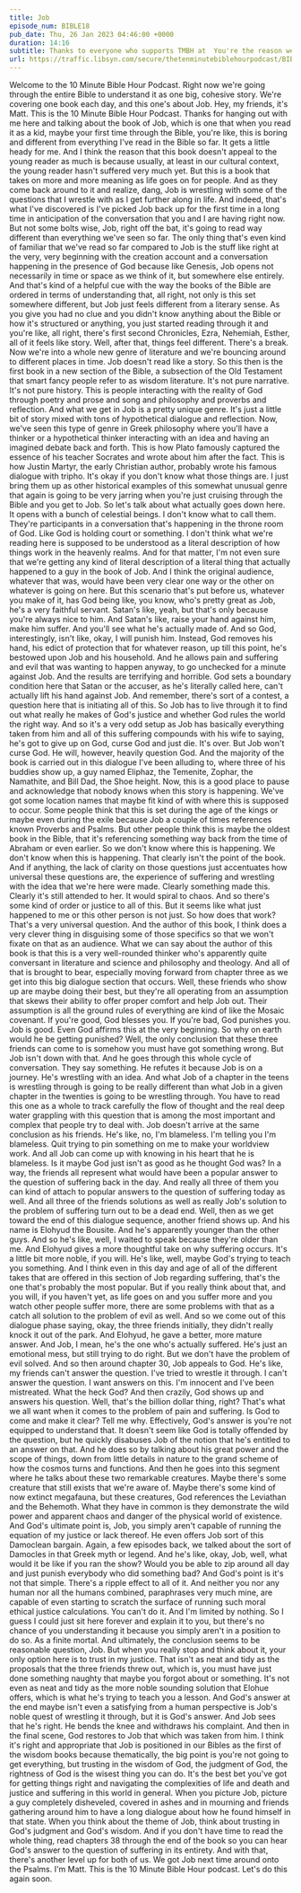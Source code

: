 ```yaml
---
title: Job
episode_num: BIBLE18
pub_date: Thu, 26 Jan 2023 04:46:00 +0000
duration: 14:16
subtitle: Thanks to everyone who supports TMBH at  You're the reason we can all do this together!  Music written and performed by 
url: https://traffic.libsyn.com/secure/thetenminutebiblehourpodcast/BIBLE18_-_Job.mp3
---
```


 Welcome to the 10 Minute Bible Hour Podcast. Right now we're going through the entire Bible to understand it as one big, cohesive story. We're covering one book each day, and this one's about Job. Hey, my friends, it's Matt. This is the 10 Minute Bible Hour Podcast. Thanks for hanging out with me here and talking about the book of Job, which is one that when you read it as a kid, maybe your first time through the Bible, you're like, this is boring and different from everything I've read in the Bible so far. It gets a little heady for me. And I think the reason that this book doesn't appeal to the young reader as much is because usually, at least in our cultural context, the young reader hasn't suffered very much yet. But this is a book that takes on more and more meaning as life goes on for people. And as they come back around to it and realize, dang, Job is wrestling with some of the questions that I wrestle with as I get further along in life. And indeed, that's what I've discovered is I've picked Job back up for the first time in a long time in anticipation of the conversation that you and I are having right now. But not some bolts wise, Job, right off the bat, it's going to read way different than everything we've seen so far. The only thing that's even kind of familiar that we've read so far compared to Job is the stuff like right at the very, very beginning with the creation account and a conversation happening in the presence of God because like Genesis, Job opens not necessarily in time or space as we think of it, but somewhere else entirely. And that's kind of a helpful cue with the way the books of the Bible are ordered in terms of understanding that, all right, not only is this set somewhere different, but Job just feels different from a literary sense. As you give you had no clue and you didn't know anything about the Bible or how it's structured or anything, you just started reading through it and you're like, all right, there's first second Chronicles, Ezra, Nehemiah, Esther, all of it feels like story. Well, after that, things feel different. There's a break. Now we're into a whole new genre of literature and we're bouncing around to different places in time. Job doesn't read like a story. So this then is the first book in a new section of the Bible, a subsection of the Old Testament that smart fancy people refer to as wisdom literature. It's not pure narrative. It's not pure history. This is people interacting with the reality of God through poetry and prose and song and philosophy and proverbs and reflection. And what we get in Job is a pretty unique genre. It's just a little bit of story mixed with tons of hypothetical dialogue and reflection. Now, we've seen this type of genre in Greek philosophy where you'll have a thinker or a hypothetical thinker interacting with an idea and having an imagined debate back and forth. This is how Plato famously captured the essence of his teacher Socrates and wrote about him after the fact. This is how Justin Martyr, the early Christian author, probably wrote his famous dialogue with tripho. It's okay if you don't know what those things are. I just bring them up as other historical examples of this somewhat unusual genre that again is going to be very jarring when you're just cruising through the Bible and you get to Job. So let's talk about what actually goes down here. It opens with a bunch of celestial beings. I don't know what to call them. They're participants in a conversation that's happening in the throne room of God. Like God is holding court or something. I don't think what we're reading here is supposed to be understood as a literal description of how things work in the heavenly realms. And for that matter, I'm not even sure that we're getting any kind of literal description of a literal thing that actually happened to a guy in the book of Job. And I think the original audience, whatever that was, would have been very clear one way or the other on whatever is going on here. But this scenario that's put before us, whatever you make of it, has God being like, you know, who's pretty great as Job, he's a very faithful servant. Satan's like, yeah, but that's only because you're always nice to him. And Satan's like, raise your hand against him, make him suffer. And you'll see what he's actually made of. And so God, interestingly, isn't like, okay, I will punish him. Instead, God removes his hand, his edict of protection that for whatever reason, up till this point, he's bestowed upon Job and his household. And he allows pain and suffering and evil that was wanting to happen anyway, to go unchecked for a minute against Job. And the results are terrifying and horrible. God sets a boundary condition here that Satan or the accuser, as he's literally called here, can't actually lift his hand against Job. And remember, there's sort of a contest, a question here that is initiating all of this. So Job has to live through it to find out what really he makes of God's justice and whether God rules the world the right way. And so it's a very odd setup as Job has basically everything taken from him and all of this suffering compounds with his wife to saying, he's got to give up on God, curse God and just die. It's over. But Job won't curse God. He will, however, heavily question God. And the majority of the book is carried out in this dialogue I've been alluding to, where three of his buddies show up, a guy named Eliphaz, the Temenite, Zophar, the Namathite, and Bill Dad, the Shoe height. Now, this is a good place to pause and acknowledge that nobody knows when this story is happening. We've got some location names that maybe fit kind of with where this is supposed to occur. Some people think that this is set during the age of the kings or maybe even during the exile because Job a couple of times references known Proverbs and Psalms. But other people think this is maybe the oldest book in the Bible, that it's referencing something way back from the time of Abraham or even earlier. So we don't know where this is happening. We don't know when this is happening. That clearly isn't the point of the book. And if anything, the lack of clarity on those questions just accentuates how universal these questions are, the experience of suffering and wrestling with the idea that we're here were made. Clearly something made this. Clearly it's still attended to her. It would spiral to chaos. And so there's some kind of order or justice to all of this. But it seems like what just happened to me or this other person is not just. So how does that work? That's a very universal question. And the author of this book, I think does a very clever thing in disguising some of those specifics so that we won't fixate on that as an audience. What we can say about the author of this book is that this is a very well-rounded thinker who's apparently quite conversant in literature and science and philosophy and theology. And all of that is brought to bear, especially moving forward from chapter three as we get into this big dialogue section that occurs. Well, these friends who show up are maybe doing their best, but they're all operating from an assumption that skews their ability to offer proper comfort and help Job out. Their assumption is all the ground rules of everything are kind of like the Mosaic covenant. If you're good, God blesses you. If you're bad, God punishes you. Job is good. Even God affirms this at the very beginning. So why on earth would he be getting punished? Well, the only conclusion that these three friends can come to is somehow you must have got something wrong. But Job isn't down with that. And he goes through this whole cycle of conversation. They say something. He refutes it because Job is on a journey. He's wrestling with an idea. And what Job of a chapter in the teens is wrestling through is going to be really different than what Job in a given chapter in the twenties is going to be wrestling through. You have to read this one as a whole to track carefully the flow of thought and the real deep water grappling with this question that is among the most important and complex that people try to deal with. Job doesn't arrive at the same conclusion as his friends. He's like, no, I'm blameless. I'm telling you I'm blameless. Quit trying to pin something on me to make your worldview work. And all Job can come up with knowing in his heart that he is blameless. Is it maybe God just isn't as good as he thought God was? In a way, the friends all represent what would have been a popular answer to the question of suffering back in the day. And really all three of them you can kind of attach to popular answers to the question of suffering today as well. And all three of the friends solutions as well as really Job's solution to the problem of suffering turn out to be a dead end. Well, then as we get toward the end of this dialogue sequence, another friend shows up. And his name is Elohyud the Bousite. And he's apparently younger than the other guys. And so he's like, well, I waited to speak because they're older than me. And Elohyud gives a more thoughtful take on why suffering occurs. It's a little bit more noble, if you will. He's like, well, maybe God's trying to teach you something. And I think even in this day and age of all of the different takes that are offered in this section of Job regarding suffering, that's the one that's probably the most popular. But if you really think about that, and you will, if you haven't yet, as life goes on and you suffer more and you watch other people suffer more, there are some problems with that as a catch all solution to the problem of evil as well. And so we come out of this dialogue phase saying, okay, the three friends initially, they didn't really knock it out of the park. And Elohyud, he gave a better, more mature answer. And Job, I mean, he's the one who's actually suffered. He's just an emotional mess, but still trying to do right. But we don't have the problem of evil solved. And so then around chapter 30, Job appeals to God. He's like, my friends can't answer the question. I've tried to wrestle it through. I can't answer the question. I want answers on this. I'm innocent and I've been mistreated. What the heck God? And then crazily, God shows up and answers his question. Well, that's the billion dollar thing, right? That's what we all want when it comes to the problem of pain and suffering. Is God to come and make it clear? Tell me why. Effectively, God's answer is you're not equipped to understand that. It doesn't seem like God is totally offended by the question, but he quickly disabuses Job of the notion that he's entitled to an answer on that. And he does so by talking about his great power and the scope of things, down from little details in nature to the grand scheme of how the cosmos turns and functions. And then he goes into this segment where he talks about these two remarkable creatures. Maybe there's some creature that still exists that we're aware of. Maybe there's some kind of now extinct megafauna, but these creatures, God references the Leviathan and the Behemoth. What they have in common is they demonstrate the wild power and apparent chaos and danger of the physical world of existence. And God's ultimate point is, Job, you simply aren't capable of running the equation of my justice or lack thereof. He even offers Job sort of this Damoclean bargain. Again, a few episodes back, we talked about the sort of Damocles in that Greek myth or legend. And he's like, okay, Job, well, what would it be like if you ran the show? Would you be able to zip around all day and just punish everybody who did something bad? And God's point is it's not that simple. There's a ripple effect to all of it. And neither you nor any human nor all the humans combined, paraphrases very much mine, are capable of even starting to scratch the surface of running such moral ethical justice calculations. You can't do it. And I'm limited by nothing. So I guess I could just sit here forever and explain it to you, but there's no chance of you understanding it because you simply aren't in a position to do so. As a finite mortal. And ultimately, the conclusion seems to be reasonable question, Job. But when you really stop and think about it, your only option here is to trust in my justice. That isn't as neat and tidy as the proposals that the three friends threw out, which is, you must have just done something naughty that maybe you forgot about or something. It's not even as neat and tidy as the more noble sounding solution that Elohue offers, which is what he's trying to teach you a lesson. And God's answer at the end maybe isn't even a satisfying from a human perspective is Job's noble quest of wrestling it through, but it is God's answer. And Job sees that he's right. He bends the knee and withdraws his complaint. And then in the final scene, God restores to Job that which was taken from him. I think it's right and appropriate that Job is positioned in our Bibles as the first of the wisdom books because thematically, the big point is you're not going to get everything, but trusting in the wisdom of God, the judgment of God, the rightness of God is the wisest thing you can do. It's the best bet you've got for getting things right and navigating the complexities of life and death and justice and suffering in this world in general. When you picture Job, picture a guy completely disheveled, covered in ashes and in mourning and friends gathering around him to have a long dialogue about how he found himself in that state. When you think about the theme of Job, think about trusting in God's judgment and God's wisdom. And if you don't have time to read the whole thing, read chapters 38 through the end of the book so you can hear God's answer to the question of suffering in its entirety. And with that, there's another level up for both of us. We got Job next time around onto the Psalms. I'm Matt. This is the 10 Minute Bible Hour podcast. Let's do this again soon.